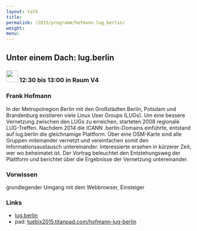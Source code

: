 ```yaml
---
layout: talk
title:
permalink: /2015/programm/hofmann-lug_berlin/
weight: 
menu:
---
```

## Unter&nbsp;einem&nbsp;Dach:&nbsp;lug.berlin

### <img height = "32" src="../../../images/talk.svg"> 12:30 bis 13:00 in Raum V4

### Frank&nbsp;Hofmann

In der Metropolregion Berlin mit den Großstädten Berlin, Potsdam und Brandenburg existieren viele Linux User Groups (LUGs). Um eine bessere Vernetzung zwischen den LUGs zu erreichen, starteten 2008 regionale
LUG-Treffen.
Nachdem 2014 die ICANN .berlin-Domains einführte, entstand auf lug.berlin die gleichnamige Plattform. Über eine OSM-Karte sind alle Gruppen miteinander vernetzt und vereinfachen somit den Informationsaustausch untereinander. Interessierte ersehen in kürzerer Zeit, wer wo beheimatet ist.
Der Vortrag beleuchtet den Entstehungsweg der Plattform und berichtet über die Ergebnisse der Vernetzung untereinander.

### Vorwissen

grundlegender Umgang mit dem Webbrowser, Einsteiger

### Links

- <a href="http://lug.berlin" target="_blank">lug.berlin</a>
- pad: <a href="https://tuebix2015.titanpad.com/hofmann-lug-berlin" target="_blank">tuebix2015.titanpad.com/hofmann-lug-berlin</a>
